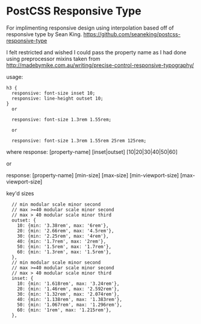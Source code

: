 # PostCSS Responsive Type

For implimenting responsive design using interpolation based off of responsive type by Sean King.  https://github.com/seaneking/postcss-responsive-type

I felt restricted and wished I could pass the property name as I had done using preprocessor mixins taken from http://madebymike.com.au/writing/precise-control-responsive-typography/


usage:
```
h3 {
  responsive: font-size inset 10;
  responsive: line-height outset 10;
}
  or

  responsive: font-size 1.3rem 1.55rem;

  or

  responsive: font-size 1.3rem 1.55rem 25rem 125rem;
```

where
  response: [property-name] [inset|outset] [10|20|30|40|50|60]

  or

  response: [property-name] [min-size] [max-size] [min-viewport-size] [max-viewport-size]


key'd sizes
```
  // min modular scale minor second
  // max >=40 modular scale minor second
  // max > 40 modular scale minor third
  outset: {
    10: {min: '3.38rem', max: '6rem'},
    20: {min: '2.66rem', max: '4.5rem'},
    30: {min: '2.25rem', max: '4rem'},
    40: {min: '1.7rem', max: '2rem'},
    50: {min: '1.5rem', max: '1.7rem'},
    60: {min: '1.3rem', max: '1.5rem'},
  },
  // min modular scale minor second
  // max >=40 modular scale minor second
  // max > 40 modular scale minor third
  inset: {
    10: {min: '1.618rem', max: '3.24rem'},
    20: {min: '1.46rem', max: '2.592rem'},
    30: {min: '1.32rem', max: '2.074rem'},
    40: {min: '1.138rem', max: '1.383rem'},
    50: {min: '1.067rem', max: '1.296rem'},
    60: {min: '1rem', max: '1.215rem'},
  },
  ```